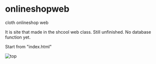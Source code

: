 # onlineshopweb
cloth onlineshop web

It is site that made in the shcool web class.
Still unfinished. No database function yet.

Start from "index.html"

![top](https://user-images.githubusercontent.com/41576749/75077200-6727fe00-5545-11ea-9bb5-33c1713e42a3.png)

